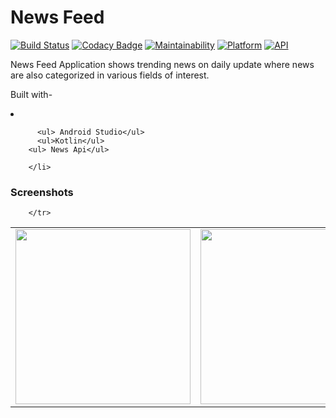 # News Feed

[![Build Status](https://travis-ci.org/rob729/News-Feed.svg?branch=master)](https://travis-ci.org/rob729/News-Feed)
[![Codacy Badge](https://api.codacy.com/project/badge/Grade/7359a2b60f974c04ab38a6481780c2eb)](https://www.codacy.com/manual/rob729/News?utm_source=github.com&amp;utm_medium=referral&amp;utm_content=rob729/News&amp;utm_campaign=Badge_Grade)
[![Maintainability](https://api.codeclimate.com/v1/badges/3cf040d355cfa3d4c3a4/maintainability)](https://codeclimate.com/github/rob729/News/maintainability)
[![Platform](https://img.shields.io/badge/platform-android-blue.svg)](http://developer.android.com/index.html)
[![API](https://img.shields.io/badge/API-20%2B-blue.svg?style=flat)](https://android-arsenal.com/api?level=20)

News Feed Application shows trending news on daily update where news are also categorized in various fields of interest.

Built with-
<li>
        
      
          <ul> Android Studio</ul>
          <ul>Kotlin</ul>
        <ul> News Api</ul>

        </li>

### Screenshots
<table>
        <tr>
        <td><img src = "https://drive.google.com/file/d/1657kuHeCXDv5lJOhb3jX8Fn8XLpQbEQY/view?usp=sharing"
width="280"></td>
        <td><img src = "https://drive.google.com/file/d/1gd9gqGHz9_3UhcfxMIgyK80vluMNv3Hw/view?usp=sharing" 
width="280"></td>
        <td><img src = "https://drive.google.com/file/d/1OBsBrsaE7qya4CVqb-OrbsK0d3VZn5F8/view?usp=sharing" 
width="280"></td>
        <td><img src = "https://drive.google.com/file/d/1OBsBrsaE7qya4CVqb-OrbsK0d3VZn5F8/view?usp=sharing" 
width="280"></td>

        </tr>
</table>   


